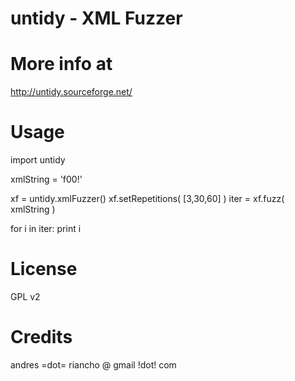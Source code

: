 untidy - XML Fuzzer
===================

More info at
============

http://untidy.sourceforge.net/

Usage
=====

import untidy

xmlString = '<xml attr1="a"><a>f00!</a></xml>'

xf = untidy.xmlFuzzer()
xf.setRepetitions( [3,30,60] )
iter = xf.fuzz( xmlString )

for i in iter:
     print i

License
=======

GPL v2

Credits
=======

andres =dot= riancho @ gmail !dot! com
